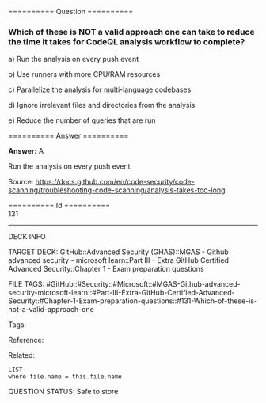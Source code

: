 ========== Question ==========  

### Which of these is NOT a valid approach one can take to reduce the time it takes for CodeQL analysis workflow to complete?

a) Run the analysis on every push event

b) Use runners with more CPU/RAM resources

c) Parallelize the analysis for multi-language codebases

d) Ignore irrelevant files and directories from the analysis

e) Reduce the number of queries that are run  

========== Answer ==========  

**Answer:** A

Run the analysis on every push event

Source: https://docs.github.com/en/code-security/code-scanning/troubleshooting-code-scanning/analysis-takes-too-long

========== Id ==========  
131

---

DECK INFO

TARGET DECK: GitHub::Advanced Security (GHAS)::MGAS - Github advanced security - microsoft learn::Part III - Extra GitHub Certified Advanced Security::Chapter 1 - Exam preparation questions

FILE TAGS: #GitHub::#Security::#Microsoft::#MGAS-Github-advanced-security-microsoft-learn::#Part-III-Extra-GitHub-Certified-Advanced-Security::#Chapter-1-Exam-preparation-questions::#131-Which-of-these-is-not-a-valid-approach-one

Tags:

Reference:

Related:

```dataview
LIST
where file.name = this.file.name
```

QUESTION STATUS: Safe to store
